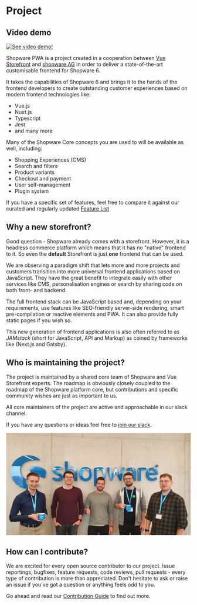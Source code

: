 # Project

## Video demo

[![See video demo!](https://divante.com/github/shopware-pwa/shopware-pwa-miniature.png)](https://youtu.be/t2JJgvvxMG8)

Shopware PWA is a project created in a cooperation between [Vue Storefront](https://www.vuestorefront.io/) and [shopware AG](https://shopware.com/) in order to deliver a state-of-the-art customisable frontend for Shopware 6.

It takes the capabilities of Shopware 6 and brings it to the hands of the frontend developers to create outstanding customer experiences based on modern frontend technologies like:

 * Vue.js
 * Nuxt.js
 * Typescript
 * Jest
 * and many more

Many of the Shopware Core concepts you are used to will be available as well, including:

 * Shopping Experiences (CMS)
 * Search and filters
 * Product variants
 * Checkout and payment
 * User self-management
 * Plugin system

If you have a specific set of features, feel free to compare it against our curated and regularly updated [Feature List](/guide/featurelist)

## Why a new storefront?

Good question - Shopware already comes with a storefront. However, it is a headless commerce platform which means that it has no "native" frontend to it. So even the **default** Storefront is just **one** frontend that can be used.

We are observing a paradigm shift that lets more and more projects and customers transition into more universal frontend applications based on JavaScript. They have the great benefit to integrate easily with other services like CMS, personalisation engines or search by sharing code on both front- and backend.

The full frontend stack can be JavaScript based and, depending on your requirements, use features like SEO-friendly server-side rendering, smart pre-compilation or reactive elements and PWA. It can also provide fully static pages if you wish so.

This new generation of frontend applications is also often referred to as *JAMstack* (short for JavaScript, API and Markup) as coined by frameworks like (Next.js and Gatsby).

<!-- Great chance for another article to elaborate on why PMs / SIs would opt for PWA instead of default storefront -->

## Who is maintaining the project?

The project is maintained by a shared core team of Shopware and Vue Storefront experts. The roadmap is obviously closely coupled to the roadmap of the Shopware platform core, but contributions and specific community wishes are just as important to us.

All core maintainers of the project are active and approachable in our slack channel.

If you have any questions or ideas feel free to [join our slack](http://slack.vuestorefront.io/).

![Core team](./../../assets/core_team.jpeg)

## How can I contribute?

We are excited for every open source contributor to our project. Issue reportings, bugfixes, feature requests, code reviews, pull requests - every type of contribution is more than appreciated. Don't hesitate to ask or raise an issue if you've got a question or anything feels odd to you.

Go ahead and read our [Contribution Guide](/contribution/contributing/) to find out more.
